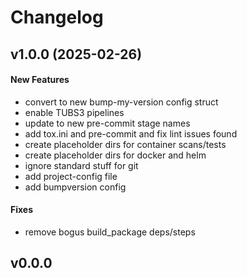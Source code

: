 # Changelog

## v1.0.0 (2025-02-26)

#### New Features

* convert to new bump-my-version config struct
* enable TUBS3 pipelines
* update to new pre-commit stage names
* add tox.ini and pre-commit and fix lint issues found
* create placeholder dirs for container scans/tests
* create placeholder dirs for docker and helm
* ignore standard stuff for git
* add project-config file
* add bumpversion config
#### Fixes

* remove bogus build_package deps/steps
## v0.0.0 
